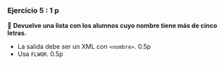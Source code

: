 ### **Ejercicio 5** : 1 p 
📌 **Devuelve una lista con los alumnos cuyo nombre tiene más de cinco letras.**  
- La salida debe ser un XML con `<nombre>`. 0.5p  
- Usa `FLWOR`. 0.5p 

```

```
